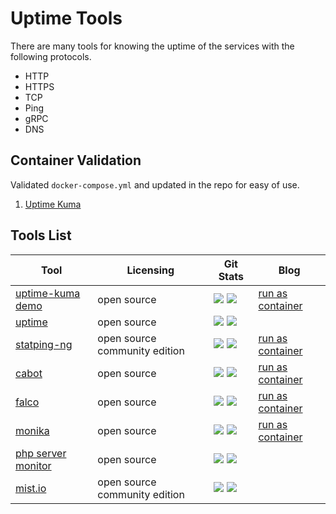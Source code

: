 # Uptime Tools

There are many tools for knowing the uptime of the services with the following protocols. 
- HTTP
- HTTPS
- TCP
- Ping
- gRPC
- DNS

## Container Validation

Validated `docker-compose.yml` and updated in the repo for easy of use.

1. [Uptime Kuma](https://github.com/Docker-X/uptime-tools/tree/main/uptime-kuma)

## Tools List 
| Tool | Licensing | Git Stats | Blog |
|--|--|--|--|
|[uptime-kuma demo](https://demo.uptime.kuma.pet)|open source| <a target="_blank" href="https://github.com/louislam/uptime-kuma"><img src="https://img.shields.io/github/stars/louislam/uptime-kuma" /></a>  <a target="_blank" href="https://github.com/louislam/uptime-kuma"><img src="https://img.shields.io/github/last-commit/louislam/uptime-kuma" /></a>  | [run as container](blog-from-docker-x)|
|[uptime](https://upptime.js.org/)|open source|<a target="_blank" href="https://github.com/upptime/upptime"><img src="https://img.shields.io/github/stars/upptime/upptime" /></a>  <a target="_blank" href="https://github.com/upptime/upptime"><img src="https://img.shields.io/github/last-commit/upptime/upptime" /></a> ||
|[statping-ng](https://statping-ng.github.io/)|open source community edition|<a target="_blank" href="https://github.com/statping-ng/statping-ng"><img src="https://img.shields.io/github/stars/statping-ng/statping-ng" /></a>  <a target="_blank" href="https://github.com/statping-ng/statping-ng"><img src="https://img.shields.io/github/last-commit/statping-ng/statping-ng" /></a> |[run as container](blog-from-docker-x)|
|[cabot](https://github.com/arachnys/cabot)|open source|<a target="_blank" href="https://github.com/arachnys/cabot"><img src="https://img.shields.io/github/stars/arachnys/cabot" /></a>  <a target="_blank" href="https://github.com/arachnys/cabot"><img src="https://img.shields.io/github/last-commit/arachnys/cabot" /></a> |[run as container](blog-from-docker-x)|
|[falco](https://github.com/theodo/falco)|open source|<a target="_blank" href="https://github.com/theodo/falco"><img src="https://img.shields.io/github/stars/theodo/falco" /></a>  <a target="_blank" href="https://github.com/theodo/falco"><img src="https://img.shields.io/github/last-commit/theodo/falco" /></a> |[run as container](blog-from-docker-x)|
|[monika](https://monika.hyperjump.tech/)|open source|<a target="_blank" href="https://github.com/hyperjumptech/monika"><img src="https://img.shields.io/github/stars/hyperjumptech/monika" /></a>  <a target="_blank" href="https://github.com/hyperjumptech/monika"><img src="https://img.shields.io/github/last-commit/hyperjumptech/monika" /></a> |[run as container](https://monika.hyperjump.tech/tutorial/run-in-docker#_top)|
|[php server monitor](https://github.com/phpservermon/phpservermon)|open source|<a target="_blank" href="https://github.com/phpservermon/phpservermon"><img src="https://img.shields.io/github/stars/phpservermon/phpservermon" /></a>  <a target="_blank" href="https://github.com/phpservermon/phpservermon"><img src="https://img.shields.io/github/last-commit/phpservermon/phpservermon" /></a> ||
|[mist.io](https://mist.io/)|open source community edition|<a target="_blank" href="https://github.com/mistio/mist-ce"><img src="https://img.shields.io/github/stars/mistio/mist-ce" /></a>  <a target="_blank" href="https://github.com/mistio/mist-ce"><img src="https://img.shields.io/github/last-commit/mistio/mist-ce" /></a> ||

